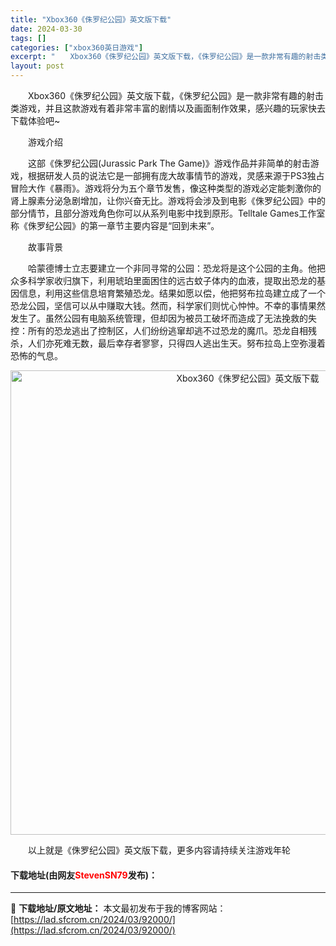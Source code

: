 ```yaml
---
title: "Xbox360《侏罗纪公园》英文版下载"
date: 2024-03-30
tags: []
categories: ["xbox360英日游戏"]
excerpt: "　　Xbox360《侏罗纪公园》英文版下载，《侏罗纪公园》是一款非常有趣的射击类游戏，并且这款游戏有着非常丰富的剧情以及画面制作效果，感兴趣的玩家快去下载体验吧~ 　　游戏介绍 　　这部《侏罗纪公园(Jurassic Park The Game)》游戏作品并非简单的射击游戏，根据研发人员的说法它是一&hellip;"
layout: post
---
```


 <p>　　Xbox360《侏罗纪公园》英文版下载，《侏罗纪公园》是一款非常有趣的射击类游戏，并且这款游戏有着非常丰富的剧情以及画面制作效果，感兴趣的玩家快去下载体验吧~</p> <p>　　游戏介绍</p> <p>　　这部《侏罗纪公园(Jurassic Park The Game)》游戏作品并非简单的射击游戏，根据研发人员的说法它是一部拥有庞大故事情节的游戏，灵感来源于PS3独占冒险大作《暴雨》。游戏将分为五个章节发售，像这种类型的游戏必定能刺激你的肾上腺素分泌急剧增加，让你兴奋无比。游戏将会涉及到电影《侏罗纪公园》中的部分情节，且部分游戏角色你可以从系列电影中找到原形。Telltale Games工作室称《侏罗纪公园》的第一章节主要内容是&ldquo;回到未来&rdquo;。</p> <p>　　故事背景</p> <p>　　哈蒙德博士立志要建立一个非同寻常的公园：恐龙将是这个公园的主角。他把众多科学家收归旗下，利用琥珀里面困住的远古蚊子体内的血液，提取出恐龙的基因信息，利用这些信息培育繁殖恐龙。结果如愿以偿，他把努布拉岛建立成了一个恐龙公园，坚信可以从中赚取大钱。然而，科学家们则忧心忡忡。不幸的事情果然发生了。虽然公园有电脑系统管理，但却因为被员工破坏而造成了无法挽救的失控：所有的恐龙逃出了控制区，人们纷纷逃窜却逃不过恐龙的魔爪。恐龙自相残杀，人们亦死难无数，最后幸存者寥寥，只得四人逃出生天。努布拉岛上空弥漫着恐怖的气息。</p> <p align="center"><img align="" border="0" src="https://lad.sfcrom.cn/wp-content/uploads/2024/03/20240330_6607d4f47dbe1.jpg" width="743" alt="Xbox360《侏罗纪公园》英文版下载" /></p> <p>　　以上就是《侏罗纪公园》英文版下载，更多内容请持续关注游戏年轮</p> <p><h4>下载地址(由网友<font color="red">StevenSN79</font>发布)：</h4></p> 

---
📖 **下载地址/原文地址：** 本文最初发布于我的博客网站：[https://lad.sfcrom.cn/2024/03/92000/](https://lad.sfcrom.cn/2024/03/92000/)
